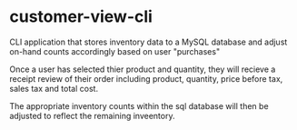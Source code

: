 # customer-view-cli
CLI application that stores inventory data to a MySQL database and adjust on-hand counts accordingly based on user "purchases"

Once a user has selected thier product and quantity, they will recieve a receipt review of their order including product, quantity, price before tax, sales tax and total cost. 

The appropriate inventory counts within the sql database will then be adjusted to reflect the remaining inveentory. 
